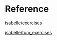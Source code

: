 # Reference

[isabelle/exercises](https://isabelle.in.tum.de/exercises/)

[isabelle/tum_exercises](https://www21.in.tum.de/teaching/fds/SS22/exercises.html)
